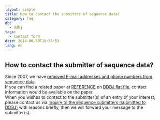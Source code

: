 ```yaml
---
layout: simple
title: How to contact the submitter of sequence data?
category: faq
db:
  - ddbj
tags: 
  - Contact form
date: 2014-06-30T18:58:53
lang: en
---
```


## How to contact the submitter of sequence data?

<p>Since 2007, we have <a href="/ddbj/flat-file-e.html#submitter-info">removed E-mail addresses and phone numbers from sequence data</a>. <br>If you can find a related paper at <a href="/ddbj/flat-file-e.html#Reference2B">REFERENCE</a> on <a href="/ddbj/flat-file-e.html">DDBJ flat file</a>, contact information would be available on the paper. <br>When you wishes to contact to the submitter(s) of an entry of your interest, please contact us via <a href="/contact-ddbj-e.html#to-submitters">Inquiry to the sequence submitters (submitted to DDBJ)</a> with reasons briefly, then we will forward your message to the submitter(s). </p>
